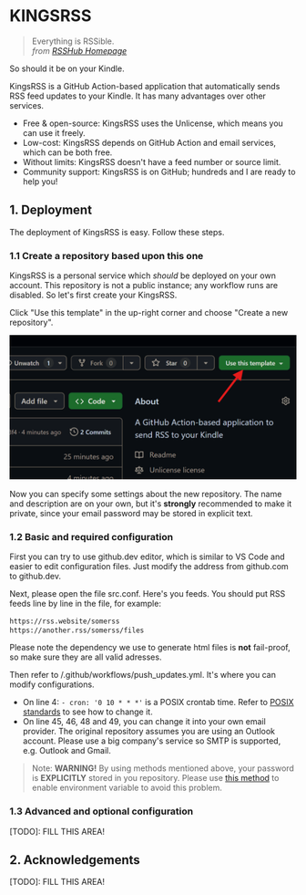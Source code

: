 # KINGSRSS

> Everything is RSSible.  
*from [RSSHub Homepage](https://docs.rsshub.app)*

So should it be on your Kindle.

KingsRSS is a GitHub Action-based application that automatically sends RSS feed updates to your Kindle. It has many advantages over other services.

- Free & open-source: KingsRSS uses the Unlicense, which means you can use it freely.
- Low-cost: KingsRSS depends on GitHub Action and email services, which can be both free.
- Without limits: KingsRSS doesn't have a feed number or source limit.
- Community support: KingsRSS is on GitHub; hundreds and I are ready to help you!

## 1. Deployment

The deployment of KingsRSS is easy. Follow these steps.

### 1.1 Create a repository based upon this one

KingsRSS is a personal service which *should* be deployed on your own account. This repository is not a public instance; any workflow runs are disabled. So let's first create your KingsRSS.

Click "Use this template" in the up-right corner and choose "Create a new repository".

![1](./README.assets/1.png)

Now you can specify some settings about the new repository. The name and description are on your own, but it's **strongly** recommended to make it private, since your email password may be stored in explicit text.

### 1.2 Basic and required configuration

First you can try to use github.dev editor, which is similar to VS Code and easier to edit configuration files. Just modify the address from github.com to github.dev.

Next, please open the file src.conf. Here's you feeds. You should put RSS feeds line by line in the file, for example:

```
https://rss.website/somerss
https://another.rss/somerss/files
```

Please note the dependency we use to generate html files is **not** fail-proof, so make sure they are all valid adresses.

Then refer to /.github/workflows/push_updates.yml. It's where you can modify configurations.

- On line 4: `- cron: '0 10 * * *'` is a POSIX crontab time. Refer to [POSIX standards](https://pubs.opengroup.org/onlinepubs/9699919799/utilities/crontab.html) to see how to change it.
- On line 45, 46, 48 and 49, you can change it into your own email provider. The original repository assumes you are using an Outlook account. Please use a big company's service so SMTP is supported, e.g. Outlook and Gmail.

> Note: **WARNING!** By using methods mentioned above, your password is **EXPLICITLY** stored in you repository. Please use [this method](https://github.com/marketplace/actions/send-email) to enable environment variable to avoid this problem.

### 1.3 Advanced and optional configuration

[TODO]: FILL THIS AREA!

## 2. Acknowledgements

[TODO]: FILL THIS AREA!
